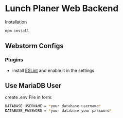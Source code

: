 # Lunch Planer Web Backend

Installation
```bash
npm install
```

## Webstorm Configs
### Plugins

* install [ESLint](https://plugins.jetbrains.com/plugin/7494-eslint) and enable it in the settings

## Use MariaDB User
create .env File in form:
```bash
DATABASE_USERNAME = *your database username*
DATABASE_PASSWORD = *your database your password*
```

